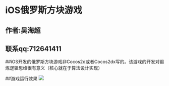 # iOS俄罗斯方块游戏
##  作者:吴海超
##  联系qq:712641411

##iOS开发的俄罗斯方块游戏非Cocos2d或者Cocos2dx写的。该游戏的开发对锻炼逻辑思维很有意义（核心就在于算法设计实现）

##游戏运行效果
![](https://github.com/netyouli/WHC_TetrisGame/blob/master/俄罗斯方块游戏开发/show.gif)